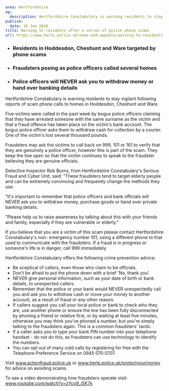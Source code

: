 ```yaml
area: Hertfordshire
og:
  description: Hertfordshire Constabulary is warning residents to stay vigilant following reports of scam phone calls to homes in Hoddesdon, Cheshunt and Ware.
publish:
  date: 18 Jun 2020
title: Warning to residents after a series of police phone scams
url: https://www.herts.police.uk/news-and-appeals/warning-to-residents-after-a-series-of-police-phone-scams-0227
```

* ### Residents in Hoddesdon, Cheshunt and Ware targeted by phone scams

 * ### Fraudsters posing as police officers called several homes

 * ### Police officers will NEVER ask you to withdraw money or hand over banking details

Hertfordshire Constabulary is warning residents to stay vigilant following reports of scam phone calls to homes in Hoddesdon, Cheshunt and Ware.

Five victims were called in the past week by bogus police officers claiming that they have arrested someone with the same surname as the victim and that a fraud offence has taken place on the victim's bank account. The bogus police officer asks them to withdraw cash for collection by a courier. One of the victim's lost several thousand pounds.

Fraudsters may ask the victims to call back on 999, 101 or 161 to verify that they are genuinely a police officer, however this is part of the scam. They keep the line open so that the victim continues to speak to the fraudster believing they are genuine officials.

Detective Inspector Rob Burns, from Hertfordshire Constabulary's Serious Fraud and Cyber Unit, said: "These fraudsters tend to target elderly people and can be extremely convincing and frequently change the methods they use.

"It's important to remember that police officers and bank officials will NEVER ask you to withdraw money, purchase goods or hand over private banking details.

"Please help us to raise awareness by talking about this with your friends and family, especially if they are vulnerable or elderly."

If you believe that you are a victim of this scam please contact Hertfordshire Constabulary's non- emergency number 101, using a different phone to that used to communicate with the fraudsters. If a fraud is in progress or someone's life is in danger, call 999 immediately.

Hertfordshire Constabulary offers the following crime prevention advice:

 * Be sceptical of callers, even those who claim to be officials.
 * Don't be afraid to put the phone down with a brief 'No, thank you'.
 * NEVER give personal information, such as your date of birth or bank details, to unexpected callers.
 * Remember that the police or your bank would NEVER unexpectedly call you and ask you to withdraw cash or move your money to another account, as a result of fraud or any other reason.
 * If callers suggest you call your local police or bank to check who they are, use another phone or ensure the line has been fully disconnected by phoning a friend or relative first, or by waiting at least five minutes, otherwise you may think you've phoned a number, but you're simply talking to the fraudsters again. This is a common fraudsters' tactic.
 * If a caller asks you to type your bank PIN number into your telephone handset - do not do this, as fraudsters can use technology to identify the numbers.
 * You can opt out of many cold calls by registering for free with the Telephone Preference Service on 0845 070 0707.

Visit www.actionfraud.police.uk or www.herts.police.uk/protectyourmoney for advice on avoiding scams.

To see a video demonstrating how fraudsters operate visit: www.youtube.com/watch?v=zYco9_iSK7k
